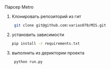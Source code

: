 Парсер Metro

1. Клонировать репозиторий из гит

      ```bash
       git clone git@github.com:varias070/MIS.git

3. установить зависимости 
    ```bash
   pip install -r requirements.txt
   
3. выполнить из дериктории проекта
    ```bash
     python run.py

